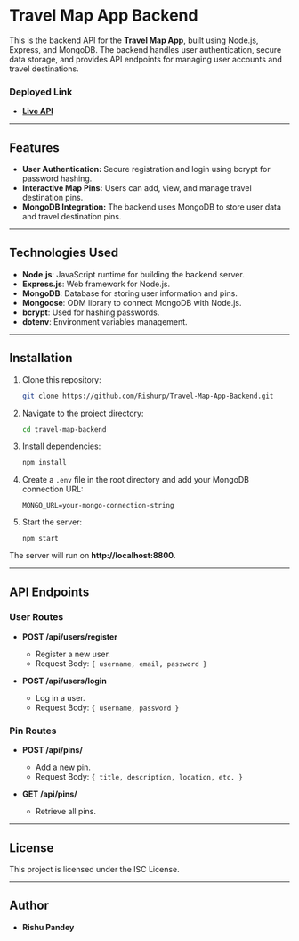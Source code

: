 # Travel Map App Backend

This is the backend API for the **Travel Map App**, built using Node.js, Express, and MongoDB. The backend handles user authentication, secure data storage, and provides API endpoints for managing user accounts and travel destinations.

### Deployed Link
- **[Live API](https://travel-map-ch6g.onrender.com)**

---

## Features

- **User Authentication:** Secure registration and login using bcrypt for password hashing.
- **Interactive Map Pins:** Users can add, view, and manage travel destination pins.
- **MongoDB Integration:** The backend uses MongoDB to store user data and travel destination pins.

---

## Technologies Used

- **Node.js**: JavaScript runtime for building the backend server.
- **Express.js**: Web framework for Node.js.
- **MongoDB**: Database for storing user information and pins.
- **Mongoose**: ODM library to connect MongoDB with Node.js.
- **bcrypt**: Used for hashing passwords.
- **dotenv**: Environment variables management.

---

## Installation

1. Clone this repository:

   ```bash
   git clone https://github.com/Rishurp/Travel-Map-App-Backend.git
   ```

2. Navigate to the project directory:

   ```bash
   cd travel-map-backend
   ```

3. Install dependencies:

   ```bash
   npm install
   ```

4. Create a `.env` file in the root directory and add your MongoDB connection URL:

   ```
   MONGO_URL=your-mongo-connection-string
   ```

5. Start the server:

   ```bash
   npm start
   ```

The server will run on **http://localhost:8800**.

---

## API Endpoints

### User Routes

- **POST /api/users/register**
  - Register a new user.
  - Request Body: `{ username, email, password }`

- **POST /api/users/login**
  - Log in a user.
  - Request Body: `{ username, password }`

### Pin Routes

- **POST /api/pins/**
  - Add a new pin.
  - Request Body: `{ title, description, location, etc. }`

- **GET /api/pins/**
  - Retrieve all pins.

---

## License

This project is licensed under the ISC License.

---

## Author

- **Rishu Pandey**
